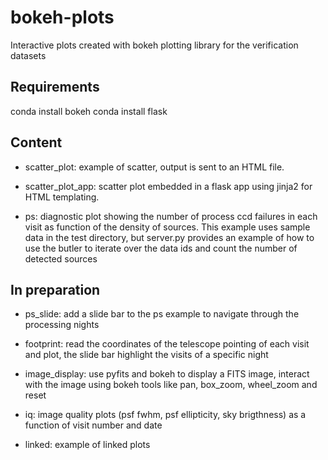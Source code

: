 # bokeh-plots

Interactive plots created with bokeh plotting library for the verification datasets

## Requirements

conda install bokeh 
conda install flask

## Content

 * scatter_plot: example of scatter, output is sent to an HTML file.

 * scatter_plot_app: scatter plot embedded in a flask app using jinja2 for HTML templating.

 * ps: diagnostic plot showing the number of process ccd failures in each visit as function of the density of sources. This example uses sample data in the test directory, but server.py provides an example of how to use the butler to iterate over the data ids and count the number of detected sources


## In preparation

 * ps_slide: add a slide bar to the ps example to navigate through the processing nights 
 
 * footprint: read the coordinates of the telescope pointing of each visit and plot, the slide bar highlight the visits of a specific night 
 
 * image_display: use pyfits and bokeh to display a FITS image, interact with the image using bokeh tools like pan, box_zoom, wheel_zoom and reset

 * iq: image quality plots (psf fwhm, psf ellipticity, sky brigthness) as a function of visit number and date 

 * linked: example of linked plots
 

